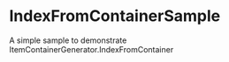 # IndexFromContainerSample

A simple sample to demonstrate ItemContainerGenerator.IndexFromContainer

